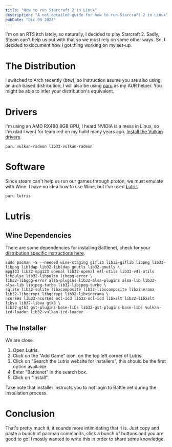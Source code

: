 ```yaml
---
title: "How to run Starcraft 2 in Linux"
description: "A not detailed guide for how to run Starcraft 2 in Linux"
pubDate: "Dic 09 2023"
---
```


I'm on an RTS itch lately, so naturally, I decided to play Starcraft 2. Sadly, Steam can't help us out with that so we must rely on some other ways. So, I decided to document how I got thing working on my set-up.

# The Distribution

I switched to Arch recently (btw), so instruction asume you are also using an arch based distribution, I will also be using [paru](https://github.com/Morganamilo/paru) as my AUR helper. You might be able to infer your distribution's equivalent.

# Drivers

I'm using an AMD RX480 8GB GPU, I heard NVIDIA is a mess in Linux, so I'm glad I went for team red on my build many years ago. [Install the Vulkan drivers](https://wiki.archlinux.org/title/Vulkan#Installation).

```shell
paru vulkan-radeon lib32-vulkan-radeon
```

# Software

Since steam can't help us run our games through proton, we must emulate with Wine. I have no idea how to use Wine, but I've used [Lutris](https://lutris.net/).

```shell
paru lutris
```

# Lutris

## Wine Dependencies

There are some dependencies for installing Battlenet, check for your [distribution specific instructions here](https://github.com/lutris/docs/blob/master/WineDependencies.md).

```Shell
sudo pacman -S --needed wine-staging giflib lib32-giflib libpng lib32-libpng libldap lib32-libldap gnutls lib32-gnutls \
mpg123 lib32-mpg123 openal lib32-openal v4l-utils lib32-v4l-utils libpulse lib32-libpulse libgpg-error \
lib32-libgpg-error alsa-plugins lib32-alsa-plugins alsa-lib lib32-alsa-lib libjpeg-turbo lib32-libjpeg-turbo \
sqlite lib32-sqlite libxcomposite lib32-libxcomposite libxinerama lib32-libgcrypt libgcrypt lib32-libxinerama \
ncurses lib32-ncurses ocl-icd lib32-ocl-icd libxslt lib32-libxslt libva lib32-libva gtk3 \
lib32-gtk3 gst-plugins-base-libs lib32-gst-plugins-base-libs vulkan-icd-loader lib32-vulkan-icd-loader
```

## The Installer

We are close.

1. Open Lutris.
2. Click on the "Add Game" icon, on the top left corner of Lutris.
3. Click on "Search the Lutris website for installers", this should be the first option available.
4. Enter "Battlenet" in the search box.
5. Click on "Install".

Take note that installer instructs you to not login to Battle.net during the installation process.

# Conclusion

That's pretty much it, it sounds more intimidating that it is. Just copy and paste a bunch of pacman commands, click a bunch of buttons and you are good to go! I mostly wanted to write this in order to share some knowledge.
